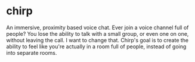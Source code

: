 # chirp
An immersive, proximity based voice chat. Ever join a voice channel full of people? You lose the ability to talk with a small group, or even one on one, without leaving the call. I want to change that. Chirp's goal is to create the ability to feel like you're actually in a room full of people, instead of going into separate rooms. 
